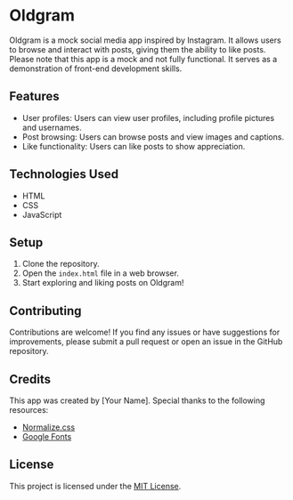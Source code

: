 # Oldgram

Oldgram is a mock social media app inspired by Instagram. It allows users to browse and interact with posts, giving them the ability to like posts. Please note that this app is a mock and not fully functional. It serves as a demonstration of front-end development skills.

## Features

- User profiles: Users can view user profiles, including profile pictures and usernames.
- Post browsing: Users can browse posts and view images and captions.
- Like functionality: Users can like posts to show appreciation.

## Technologies Used

- HTML
- CSS
- JavaScript

## Setup

1. Clone the repository.
2. Open the `index.html` file in a web browser.
3. Start exploring and liking posts on Oldgram!

## Contributing

Contributions are welcome! If you find any issues or have suggestions for improvements, please submit a pull request or open an issue in the GitHub repository.

## Credits

This app was created by [Your Name]. Special thanks to the following resources:

- [Normalize.css](https://cdnjs.cloudflare.com/ajax/libs/normalize/8.0.1/normalize.css)
- [Google Fonts](https://fonts.googleapis.com/css2?family=Source+Sans+Pro:wght@400;700&display=swap)

## License

This project is licensed under the [MIT License](LICENSE).
